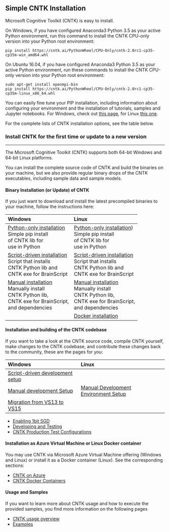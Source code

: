 ## Simple CNTK Installation

Microsoft Cognitive Toolkit (CNTK) is easy to install.

On Windows, if you have configured Anaconda3 Python 3.5 as your active Python environment, run this command to install the CNTK CPU-only version into your Python root environment:
```
pip install https://cntk.ai/PythonWheel/CPU-Only/cntk-2.0rc1-cp35-cp35m-win_amd64.whl
```
On Ubuntu 16.04, if you have configured Anaconda3 Python 3.5 as your active Python environment, run these commands to install the CNTK CPU-only version into your Python root environment:
```
sudo apt-get install openmpi-bin
pip install https://cntk.ai/PythonWheel/CPU-Only/cntk-2.0rc1-cp35-cp35m-linux_x86_64.whl
```
You can easily fine tune your PIP installation, including information about configuring your environment and the installation of tutorials, samples and Jupyter notebooks.
For Windows, check out [this page](./Setup-Windows-Python), for Linux [this one](./Setup-Linux-Python).

For the complete lists of CNTK installation options, see the table below.

### Install CNTK for the first time or update to a new version
-------------------------------
The Microsoft Cognitive Toolkit (CNTK) supports both 64-bit Windows and 64-bit Linux platforms.

You can install the complete source code of CNTK and build the binaries on your machine, but we 
also provide regular binary drops of the CNTK executables, including sample data and sample models.

#### Binary Installation (or Update) of CNTK

If you just want to download and install the latest precompiled binaries to your machine, follow the instructions here:

|Windows                  | Linux                   |
|:------------------------|:------------------------|
|[Python-only installation](./Setup-Windows-Python)<br>Simple pip install<br>of CNTK lib for<br>use in Python| [Python-only installation](./Setup-Linux-Python))<br>Simple pip install<br>of CNTK lib for<br>use in Python |
|[Script-driven installation](./Setup-Windows-Binary-Script)<br>Script that installs<br>CNTK Python lib and<br>CNTK exe for BrainScript | [Script-driven installation](./Setup-Linux-Binary-Script)<br>Script that installs<br>CNTK Python lib and<br>CNTK exe for BrainScript 
|[Manual installation](./Setup-Windows-Binary-Manual)<br>Manually install<br>CNTK Python lib,<br>CNTK exe for BrainScript,<br>and dependencies  | [Manual installation](./Setup-Linux-Binary-Manual)<br>Manually install<br>CNTK Python lib,<br>CNTK exe for BrainScript,<br>and dependencies
|                                                     | [Docker installation](./CNTK-Docker-Containers)
#### Installation and building of the CNTK codebase

If you want to take a look at the CNTK source code, compile CNTK yourself, make changes to the CNTK codebase, and contribute these changes back to the community, these are the pages for you:

|Windows                  | Linux                   |
|:------------------------|:------------------------|
|[Script-driven development setup](./Setup-CNTK-with-script-on-Windows) |
|[Manual development Setup](./Setup-CNTK-on-Windows) | [Manual Development Environment Setup](./Setup-CNTK-on-Linux) 
|[Migration from VS13 to VS15](./Setup-Migrate-VS13-to-VS15) | 
 

* [Enabling 1bit SGD](/en-us/cognitive-toolkit/Enabling-1bit-SGD.md)
* [Developing and Testing](/en-us/cognitive-toolkit/Developing-and-Testing.md)
* [CNTK Production Test Configurations](./Test-Configurations)

#### Installation as Azure Virtual Machine or Linux Docker container

You may use CNTK via Microsoft Azure Virtual Machine offering (Windows and Linux) or install it as a Docker container (Linux). See the corresponding sections:

* [CNTK on Azure](/en-us/cognitive-toolkit/CNTK-on-Azure.md)
* [CNTK Docker Containers](/en-us/cognitive-toolkit/CNTK-Docker-Containers.md)

#### Usage and Samples

If you want to learn more about CNTK usage and how to execute the provided samples, you find more information on the following pages

* [CNTK usage overview](/en-us/cognitive-toolkit/CNTK-usage-overview.md)
* [Examples](/en-us/cognitive-toolkit/Examples.md)

